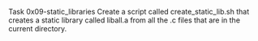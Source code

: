 Task 0x09-static_libraries
Create a script called create_static_lib.sh that creates a static library called liball.a from all the .c files that are in the current directory.
